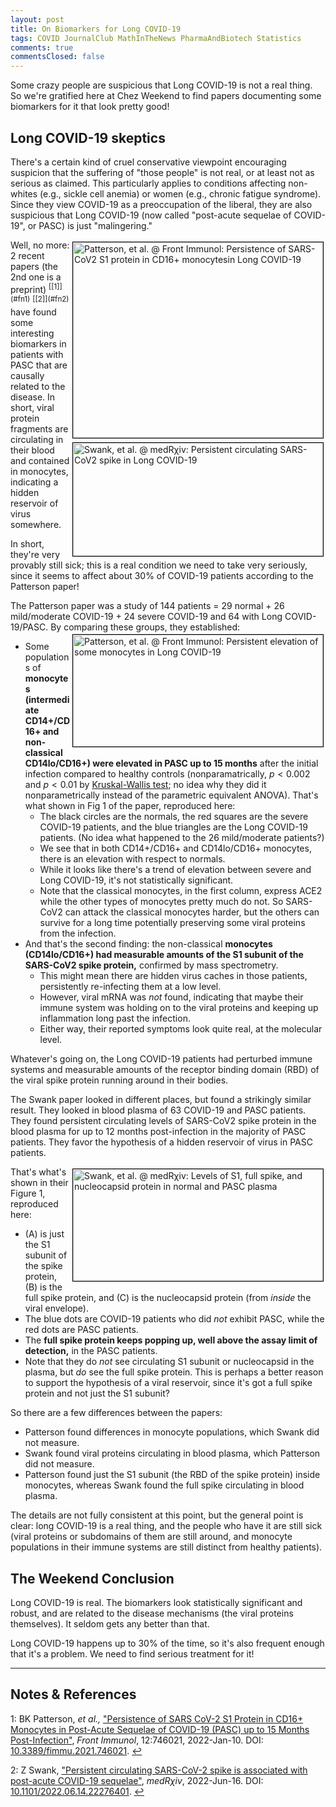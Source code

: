 ```yaml
---
layout: post
title: On Biomarkers for Long COVID-19
tags: COVID JournalClub MathInTheNews PharmaAndBiotech Statistics
comments: true
commentsClosed: false
---
```


Some crazy people are suspicious that Long COVID-19 is not a real thing.  So we're gratified here
at Chez Weekend to find papers documenting some biomarkers for it that look pretty good!  

## Long COVID-19 skeptics  

There's a certain kind of cruel conservative viewpoint encouraging suspicion that the
suffering of "those people" is not real, or at least not as serious as claimed.  This
particularly applies to conditions affecting non-whites (e.g., sickle cell anemia) or
women (e.g., chronic fatigue syndrome).  Since they view COVID-19 as a preoccupation of
the liberal, they are also suspicious that Long COVID-19 (now called "post-acute sequelae of
COVID-19", or PASC) is just "malingering."  

<img src="{{ site.baseurl }}/images/2022-06-23-long-covid-biomarkers-front-immunol-1.jpg" width="400" height="313" alt="Patterson, et al. @ Front Immunol: Persistence of SARS-CoV2 S1 protein in CD16+ monocytesin Long COVID-19" title="Patterson, et al. @ Front Immunol: Persistence of SARS-CoV2 S1 protein in CD16+ monocytesin Long COVID-19" style="float: right; margin: 3px 3px 3px 3px; border: 1px solid #000000;">
<img src="{{ site.baseurl }}/images/2022-06-23-long-covid-biomarkers-medrxiv-1.jpg" width="400" height="181" alt="Swank, et al. @ medR&chi;iv: Persistent circulating SARS-CoV2 spike in Long COVID-19" title="Swank, et al. @ medR&chi;iv: Persistent circulating SARS-CoV2 spike in Long COVID-19" style="float: right; margin: 3px 3px 3px 3px; border: 1px solid #000000;">
Well, no more: 2 recent papers (the 2nd one is a
preprint) <sup id="fn1a">[[1]](#fn1)</sup> <sup id="fn2a">[[2]](#fn2)</sup>
have found some interesting biomarkers in patients with PASC that are causally related to
the disease.  In short, viral protein fragments are circulating in their blood and
contained in monocytes, indicating a hidden reservoir of virus somewhere.  

In short, they're very provably still sick; this is a real condition we need to take very
seriously, since it seems to affect about 30% of COVID-19 patients according to the
Patterson paper!  

The Patterson paper was a study of 144 patients = 29 normal + 26 mild/moderate COVID-19 +
24 severe COVID-19 and 64 with Long COVID-19/PASC.  By comparing these groups, they established:  
<a href="{{ site.baseurl }}/images/2022-06-23-long-covid-biomarkers-front-immunol-2.jpg"><img src="{{ site.baseurl }}/images/2022-06-23-long-covid-biomarkers-front-immunol-2-thumb.jpg" width="400" height="179" alt="Patterson, et al. @ Front Immunol: Persistent elevation of some monocytes in Long COVID-19" title="Patterson, et al. @ Front Immunol: Persistent elevation of some monocytes in Long COVID-19" style="float: right; margin: 3px 3px 3px 3px; border: 1px solid #000000;"></a>
- Some populations of __monocytes (intermediate CD14+/CD16+ and non-classical CD14lo/CD16+)
  were elevated in PASC up to 15 months__ after the initial infection compared to healthy
  controls (nonparamatrically, $p \lt 0.002$ and $p \lt 0.01$ by
  [Kruskal-Wallis test](https://en.wikipedia.org/wiki/Kruskal%E2%80%93Wallis_one-way_analysis_of_variance);
  no idea why they did it nonparametrically instead of the parametric equivalent ANOVA).
  That's what shown in Fig 1 of the paper, reproduced here:  
  - The black circles are the normals, the red squares are the severe COVID-19 patients,
    and the blue triangles are the Long COVID-19 patients.  (No idea what happened to the
    26 mild/moderate patients?)  
  - We see that in both CD14+/CD16+ and CD14lo/CD16+ monocytes, there is an elevation with
    respect to normals.  
  - While it looks like there's a trend of elevation between severe and Long COVID-19, it's
    not statistically significant.  
  - Note that the classical monocytes, in the first column, express ACE2 while the other
    types of monocytes pretty much do not.  So SARS-CoV2 can attack the classical
    monocytes harder, but the others can survive for a long time potentially preserving
    some viral proteins from the infection.  
- And that's the second finding: the non-classical __monocytes (CD14lo/CD16+) had measurable
  amounts of the S1 subunit of the SARS-CoV2 spike protein,__ confirmed by mass
  spectrometry.  
  - This might mean there are hidden virus caches in those patients, persistently
    re-infecting them at a low level.  
  - However, viral mRNA was _not_ found, indicating that maybe their immune system was
    holding on to the viral proteins and keeping up inflammation long past the infection.  
  - Either way, their reported symptoms look quite real, at the molecular level.  

Whatever's going on, the Long COVID-19 patients had perturbed immune systems and
measurable amounts of the receptor binding domain (RBD) of the viral spike protein running
around in their bodies.  

The Swank paper looked in different places, but found a strikingly similar result.  They
looked in blood plasma of 63 COVID-19 and PASC patients.  They found persistent
circulating levels of SARS-CoV2 spike protein in the blood plasma for up to 12 months
post-infection in the majority of PASC patients.  They favor the hypothesis of a hidden
reservoir of virus in PASC patients.  

<a href="{{ site.baseurl }}/images/2022-06-23-long-covid-biomarkers-medrxiv-2.jpg"><img src="{{ site.baseurl }}/images/2022-06-23-long-covid-biomarkers-medrxiv-2-thumb.jpg" width="400" height="179" alt="Swank, et al. @ medR&chi;iv: Levels of S1, full spike, and nucleocapsid protein in normal and PASC plasma" title="Swank, et al. @ medR&chi;iv: Levels of S1, full spike, and nucleocapsid protein in normal and PASC plasma" style="float: right; margin: 3px 3px 3px 3px; border: 1px solid #000000;"></a>
That's what's shown in their Figure 1, reproduced here:  
- (A) is just the S1 subunit of the spike protein, (B) is the full spike protein, and (C)
  is the nucleocapsid protein (from _inside_ the viral envelope).  
- The blue dots are COVID-19 patients who did _not_ exhibit PASC, while the red dots
  are PASC patients.  
- The __full spike protein keeps popping up, well above the assay limit of detection,__ in the
  PASC patients.
- Note that they do _not_ see circulating S1 subunit or nucleocapsid in the plasma, but
  _do_ see the full spike protein.  This is perhaps a better reason to support the
  hypothesis of a viral reservoir, since it's got a full spike protein and not just the S1
  subunit?  

So there are a few differences between the papers:  
- Patterson found differences in monocyte populations, which Swank did not measure.  
- Swank found viral proteins circulating in blood plasma, which Patterson did not measure.  
- Patterson found just the S1 subunit (the RBD of the spike protein) inside monocytes,
  whereas Swank found the full spike circulating in blood plasma.  

The details are not fully consistent at this point, but the general point is clear: long
COVID-19 is a real thing, and the people who have it are still sick (viral proteins or
subdomains of them are still around, and monocyte populations in their immune systems are
still distinct from healthy patients).  


## The Weekend Conclusion  

Long COVID-19 is real.  The biomarkers look statistically significant and robust, and are
related to the disease mechanisms (the viral proteins themselves).  It seldom gets any
better than that.  

Long COVID-19 happens up to 30% of the time, so it's also frequent enough that it's a
problem.  We need to find serious treatment for it!  

---

## Notes &amp; References  

<!--
<sup id="fn1a">[[1]](#fn1)</sup>

<a id="fn1">1</a>: ***, ["***"](***), *** [↩](#fn1a)  

<a href="{{ site.baseurl }}/images/***">
  <img src="{{ site.baseurl }}/images/***" width="400" height="***" alt="***" title="***" style="float: right; margin: 3px 3px 3px 3px; border: 1px solid #000000;">
</a>

<iframe width="400" height="224" src="***" allow="accelerometer; encrypted-media; gyroscope; picture-in-picture" allowfullscreen style="float: right; margin: 3px 3px 3px 3px; border: 1px solid #000000;"></iframe>
-->

<a id="fn1">1</a>: BK Patterson, _et al.,_ ["Persistence of SARS CoV-2 S1 Protein in CD16+ Monocytes in Post-Acute Sequelae of COVID-19 (PASC) up to 15 Months Post-Infection"](https://www.frontiersin.org/articles/10.3389/fimmu.2021.746021/full), _Front Immunol_, 12:746021, 2022-Jan-10. DOI: [10.3389/fimmu.2021.746021](https://doi.org/10.3389/fimmu.2021.746021). [↩](#fn1a)  

<a id="fn2">2</a>: Z Swank, ["Persistent circulating SARS-CoV-2 spike is associated with post-acute COVID-19 sequelae"](https://www.medrxiv.org/content/10.1101/2022.06.14.22276401v1), _medR&chi;iv_, 2022-Jun-16.  DOI: [10.1101/2022.06.14.22276401](https://doi.org/10.1101/2022.06.14.22276401).  [↩](#fn2a)  
